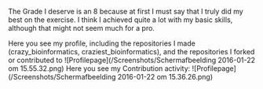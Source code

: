 The Grade I deserve is an 8 because at first I must say that I truly did my best on the exercise.
I think I achieved quite a lot with my basic skills, although that might not seem much for a pro. 

Here you see my profile, including the repositories I made (crazy_bioinformatics, craziest_bioinformatics), and the repositories I forked or contributed to
![Profilepage](/Screenshots/Schermafbeelding 2016-01-22 om 15.55.32.png)
Here you see my Contribution activity:
![Profilepage](/Screenshots/Schermafbeelding 2016-01-22 om 15.36.26.png)

